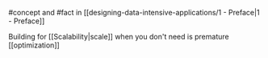 #concept and #fact in [[designing-data-intensive-applications/1 - Preface|1 - Preface]]

Building for [[Scalability|scale]] when you don't need is premature [[optimization]]
